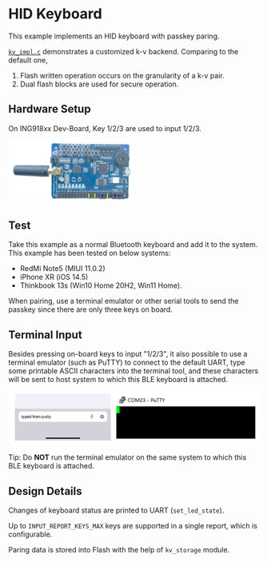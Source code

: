 # HID Keyboard

This example implements an HID keyboard with passkey paring.

[`kv_impl.c`](../src/kv_impl.c) demonstrates a customized k-v backend. Comparing to the default one,

1. Flash written operation occurs on the granularity of a k-v pair.
1. Dual flash blocks are used for secure operation.

## Hardware Setup

On ING918xx Dev-Board, Key 1/2/3 are used to input 1/2/3.

<img src="img/overview.png" width="50%" alt></img>

## Test

Take this example as a normal Bluetooth keyboard and add it to the system. This example has been tested
on below systems:

* RedMi Note5 (MIUI 11.0.2)
* iPhone XR (iOS 14.5)
* Thinkbook 13s (Win10 Home 20H2, Win11 Home).

When pairing, use a terminal emulator or other serial tools to send the passkey since there are only
three keys on board.

## Terminal Input

Besides pressing on-board keys to input "1/2/3", it also possible to use a terminal emulator
(such as PuTTY) to connect to the default UART, type some printable ASCII characters into the terminal
tool, and these characters will be sent to host system to which this BLE keyboard is attached.

![](./img/type_demo.png)

Tip: Do **NOT** run the terminal emulator on the same system to which this BLE keyboard is attached.

## Design Details

Changes of keyboard status are printed to UART (`set_led_state`).

Up to `INPUT_REPORT_KEYS_MAX` keys are supported in a single report, which is configurable.

Paring data is stored into Flash with the help of `kv_storage` module.